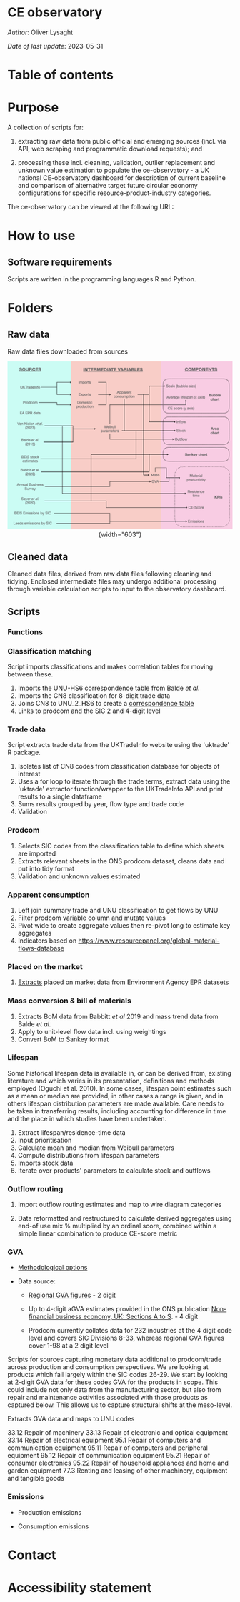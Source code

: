 # CE observatory

*Author*: Oliver Lysaght

*Date of last update*: 2023-05-31

# Table of contents

# Purpose

A collection of scripts for:

1.  extracting raw data from public official and emerging sources (incl. via API, web scraping and programmatic download requests); and

2.  processing these incl. cleaning, validation, outlier replacement and unknown value estimation to populate the ce-observatory - a UK national CE-observatory dashboard for description of current baseline and comparison of alternative target future circular economy configurations for specific resource-product-industry categories.

The ce-observatory can be viewed at the following URL:

# How to use

## Software requirements

Scripts are written in the programming languages R and Python.

# Folders

## Raw data

Raw data files downloaded from sources

<center>

![](images/Screenshot%202023-06-02%20at%206.33.16%20PM.png){width="603"}

</center>

## Cleaned data

Cleaned data files, derived from raw data files following cleaning and tidying. Enclosed intermediate files may undergo additional processing through variable calculation scripts to input to the observatory dashboard.

## Scripts

### Functions

### Classification matching

Script imports classifications and makes correlation tables for moving between these.

1.  Imports the UNU-HS6 correspondence table from Balde *et al.*
2.  Imports the CN8 classification for 8-digit trade data
3.  Joins CN8 to UNU_2\_HS6 to create a [correspondence table](https://github.com/OliverLysa/observatory/blob/main/classifications/concordance_tables/UNU_2_CN8_2_PRODCOM_SIC.csv)
4.  Links to prodcom and the SIC 2 and 4-digit level

### Trade data

Script extracts trade data from the UKTradeInfo website using the 'uktrade' R package.

1.  Isolates list of CN8 codes from classification database for objects of interest
2.  Uses a for loop to iterate through the trade terms, extract data using the 'uktrade' extractor function/wrapper to the UKTradeInfo API and print results to a single dataframe
3.  Sums results grouped by year, flow type and trade code
4.  Validation

### Prodcom

1.  Selects SIC codes from the classification table to define which sheets are imported
2.  Extracts relevant sheets in the ONS prodcom dataset, cleans data and put into tidy format
3.  Validation and unknown values estimated

### Apparent consumption

1.  Left join summary trade and UNU classification to get flows by UNU
2.  Filter prodcom variable column and mutate values
3.  Pivot wide to create aggregate values then re-pivot long to estimate key aggregates
4.  Indicators based on <https://www.resourcepanel.org/global-material-flows-database>

### Placed on the market

1.  [Extracts](https://github.com/OliverLysa/observatory/blob/main/scripts/data_extraction_transformation/Electronics/environment_agency/On_the_market.R) placed on market data from Environment Agency EPR datasets

### Mass conversion & bill of materials 

1.  Extracts BoM data from Babbitt *et al* 2019 and mass trend data from Balde *et al.*
2.  Apply to unit-level flow data incl. using weightings
3.  Convert BoM to Sankey format

### Lifespan

Some historical lifespan data is available in, or can be derived from, existing literature and which varies in its presentation, definitions and methods employed (Oguchi et al. 2010). In some cases, lifespan point estimates such as a mean or median are provided, in other cases a range is given, and in others lifespan distribution parameters are made available. Care needs to be taken in transferring results, including accounting for difference in time and the place in which studies have been undertaken.

1.  Extract lifespan/residence-time data
2.  Input prioritisation
3.  Calculate mean and median from Weibull parameters
4.  Compute distributions from lifespan parameters
5.  Imports stock data
6.  Iterate over products' parameters to calculate stock and outflows

### Outflow routing

1.  Import outflow routing estimates and map to wire diagram categories

2.  Data reformatted and restructured to calculate derived aggregates using end-of use mix % multiplied by an ordinal score, combined within a simple linear combination to produce CE-score metric

### GVA

-   [Methodological options](https://docs.google.com/document/d/1jb01KOxCMkPIIc_za8DF5-2LLjh03HJv/edit?usp=sharing&ouid=100007595496292131489&rtpof=true&sd=true)

-   Data source:

    -   [Regional GVA figures](https://www.ons.gov.uk/economy/grossvalueaddedgva/datasets/nominalandrealregionalgrossvalueaddedbalancedbyindustry) - 2 digit

    -   Up to 4-digit aGVA estimates provided in the ONS publication [Non-financial business economy, UK: Sections A to S](https://www.ons.gov.uk/businessindustryandtrade/business/businessservices/datasets/uknonfinancialbusinesseconomyannualbusinesssurveysectionsas). - 4 digit

    -   Prodcom currently collates data for 232 industries at the 4 digit code level and covers SIC Divisions 8-33, whereas regional GVA figures cover 1-98 at a 2 digit level

Scripts for sources capturing monetary data additional to prodcom/trade across production and consumption perspectives. We are looking at products which fall largely within the SIC codes 26-29. We start by looking at 2-digit GVA data for these codes GVA for the products in scope. This could include not only data from the manufacturing sector, but also from repair and maintenance activities associated with those products as captured below. This allows us to capture structural shifts at the meso-level.

Extracts GVA data and maps to UNU codes

33.12	Repair of machinery
33.13	Repair of electronic and optical equipment
33.14	Repair of electrical equipment
95.1 Repair of computers and communication equipment
95.11	Repair of computers and peripheral equipment
95.12	Repair of communication equipment
95.21	Repair of consumer electronics
95.22	Repair of household appliances and home and garden equipment
77.3	 Renting and leasing of other machinery, equipment and tangible goods

### Emissions

-   Production emissions

-   Consumption emissions

# Contact

# Accessibility statement
